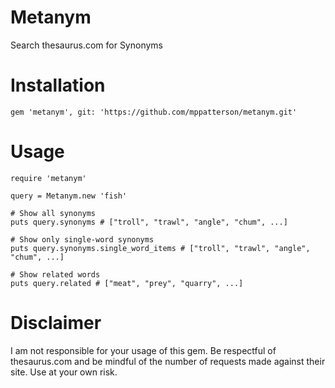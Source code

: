 Metanym
=======

Search thesaurus.com for Synonyms

Installation
============

	gem 'metanym', git: 'https://github.com/mppatterson/metanym.git'

Usage
=====

	require 'metanym'

	query = Metanym.new 'fish'
	
	# Show all synonyms
	puts query.synonyms # ["troll", "trawl", "angle", "chum", ...]
	
	# Show only single-word synonyms
	puts query.synonyms.single_word_items # ["troll", "trawl", "angle", "chum", ...]
	
	# Show related words
	puts query.related # ["meat", "prey", "quarry", ...]
	
Disclaimer
======
I am not responsible for your usage of this gem.  Be respectful of thesaurus.com and be mindful of the number of requests made against their site.  Use at your own risk.
